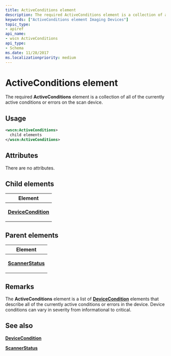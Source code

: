 ```yaml
---
title: ActiveConditions element
description: The required ActiveConditions element is a collection of all of the currently active conditions or errors on the scan device.
keywords: ["ActiveConditions element Imaging Devices"]
topic_type:
- apiref
api_name:
- wscn ActiveConditions
api_type:
- Schema
ms.date: 11/28/2017
ms.localizationpriority: medium
---
```


# ActiveConditions element


The required **ActiveConditions** element is a collection of all of the currently active conditions or errors on the scan device.

## Usage

```xml
<wscn:ActiveConditions>
  child elements
</wscn:ActiveConditions>
```

## Attributes

There are no attributes.

## Child elements


<table>
<colgroup>
<col width="100%" />
</colgroup>
<thead>
<tr class="header">
<th>Element</th>
</tr>
</thead>
<tbody>
<tr class="odd">
<td><p><a href="devicecondition.md" data-raw-source="[&lt;strong&gt;DeviceCondition&lt;/strong&gt;](devicecondition.md)"><strong>DeviceCondition</strong></a></p></td>
</tr>
</tbody>
</table>

## Parent elements


<table>
<colgroup>
<col width="100%" />
</colgroup>
<thead>
<tr class="header">
<th>Element</th>
</tr>
</thead>
<tbody>
<tr class="odd">
<td><p><a href="scannerstatus.md" data-raw-source="[&lt;strong&gt;ScannerStatus&lt;/strong&gt;](scannerstatus.md)"><strong>ScannerStatus</strong></a></p></td>
</tr>
</tbody>
</table>

## Remarks

The **ActiveConditions** element is a list of [**DeviceCondition**](devicecondition.md) elements that describe all of the currently active conditions or errors in the device. Device conditions can vary in severity from informational to critical.

## See also


[**DeviceCondition**](devicecondition.md)

[**ScannerStatus**](scannerstatus.md)

 

 






